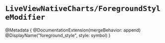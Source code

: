 # ``LiveViewNativeCharts/ForegroundStyleModifier``

@Metadata {
    @DocumentationExtension(mergeBehavior: append)
    @DisplayName("foreground_style", style: symbol)
}
